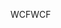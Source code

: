 <span data-ttu-id="57c11-101">WCF</span><span class="sxs-lookup"><span data-stu-id="57c11-101">WCF</span></span>